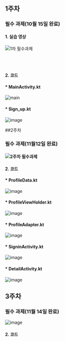 ## 1주차

### 필수 과제(10월 15일 완료)

#### 1. 실습 영상

![1차 필수과제](https://user-images.githubusercontent.com/62228195/96252438-f316fa80-0fec-11eb-8eeb-372cf68038c2.gif)  



</br>  
</br>  

#### 2. 코드


#### * MainActivity.kt
![main](https://user-images.githubusercontent.com/62228195/96252265-a7fce780-0fec-11eb-9f0d-76e6ee393f55.PNG)


#### * Sign_up.kt
![image](https://user-images.githubusercontent.com/62228195/96252336-c4991f80-0fec-11eb-8cc6-5b7f77ebfd66.png)



##2주차

### 필수 과제(11월12일 완료)

#### ![2주차 필수과제](https://user-images.githubusercontent.com/62228195/98955736-956dc380-2542-11eb-9f10-8e3f9b5232ea.gif)

#### 2. 코드

#### * ProfileData.kt
![image](https://user-images.githubusercontent.com/62228195/98956070-f5646a00-2542-11eb-849e-cfd31ad45a1b.png)

#### * ProfileViewHolder.kt
![image](https://user-images.githubusercontent.com/62228195/98956124-03b28600-2543-11eb-89c6-262bf75b4ef3.png)

#### * ProfileAdapter.kt
![image](https://user-images.githubusercontent.com/62228195/98956293-2f357080-2543-11eb-9bbc-f1631ccad645.png)

#### * SigninActivity.kt
![image](https://user-images.githubusercontent.com/62228195/98956359-46745e00-2543-11eb-92a3-2f7912065e79.png)

#### * DetailActivity.kt
![image](https://user-images.githubusercontent.com/62228195/98956427-5d1ab500-2543-11eb-8091-8dfb7dc86067.png)



## 3주차

### 필수 과제(11월 14일 완료)
![image](https://user-images.githubusercontent.com/62228195/99437213-811c3300-2955-11eb-95a3-29aa0ac55313.png)


#### 2. 코드

#### 
